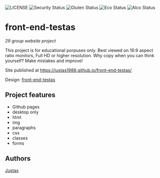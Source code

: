![LICENSE](https://img.shields.io/badge/license-MIT-blue.svg?style=flat-square)
![Security Status](https://img.shields.io/security-headers?label=Security&url=https%3A%2F%2Fgithub.com&style=flat-square)
![Gluten Status](https://img.shields.io/badge/Gluten-Free-green.svg)
![Eco Status](https://img.shields.io/badge/ECO-Friendly-green.svg)
![Alco Status](https://img.shields.io/badge/Contains-Alcohol-green.svg)

# front-end-testas

_29 group website project_

This project is for educational porpuses only. Best viewed on 16:9 aspect ratio monitors, Full HD or higher resolution. Why copy when you can think yourself?
Make mistakes and improve!

Site published at https://justas1988.github.io/front-end-testas/

Design: [front-end-testas](https://cdn.discordapp.com/attachments/850245533838868480/850246623883034644/login_screen.png)

## Project features

- Github pages
- desktop only
- html
- img
- paragraphs
- css
- classes
- forms

## Authors

[Justas](https://github.com/Justas1988)
